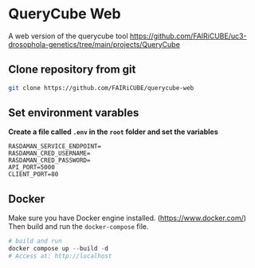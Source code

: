 # QueryCube Web

A web version of the querycube tool https://github.com/FAIRiCUBE/uc3-drosophola-genetics/tree/main/projects/QueryCube

## **Clone repository from git**

```bash
git clone https://github.com/FAIRiCUBE/querycube-web
```

## Set environment varables

**Create a file called `.env` in the `root` folder and set the variables**

```
RASDAMAN_SERVICE_ENDPOINT=
RASDAMAN_CRED_USERNAME=
RASDAMAN_CRED_PASSWORD=
API_PORT=5000
CLIENT_PORT=80
```

## Docker

Make sure you have Docker engine installed. (https://www.docker.com/)  
Then build and run the `docker-compose` file.

```powershell
# build and run
docker compose up --build -d
# Access at: http://localhost
```
